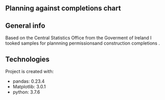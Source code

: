 ## Planning against completions chart

## General info

Based on the Central Statistics Office from the Goverment of Ireland I tooked samples for plannning permissionsand construction completions .
	
## Technologies
Project is created with:
* pandas: 0.23.4
* Matplotlib: 3.0.1
* python: 3.7.6
